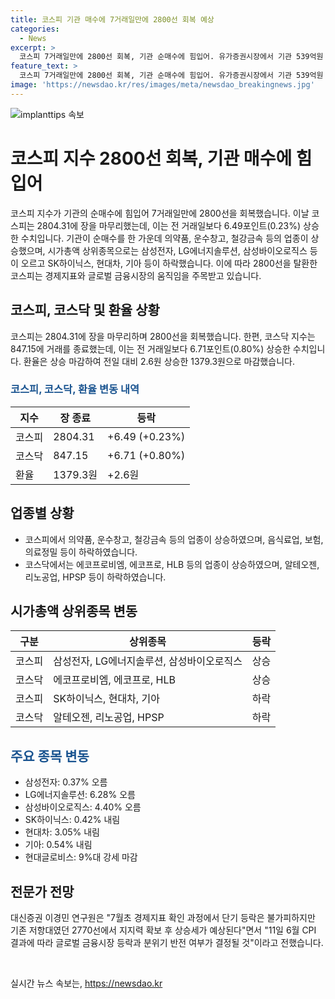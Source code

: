 ```yaml
---
title: 코스피 기관 매수에 7거래일만에 2800선 회복 예상
categories:
  - News
excerpt: >
  코스피 7거래일만에 2800선 회복, 기관 순매수에 힘입어. 유가증권시장에서 기관 539억원 순매수, 개인/외국인은 각각 순매도. 업종별로는 의약품/운수창고/철강금속이 상승, 음식료업/보험/의료정밀이 하락. 삼성전자/LG에너지솔루션/삼성바이오로직스 상승, SK하이닉스/현대차/기아 하락. 현대글로비스는 주주친화 정책 발표에 힘입어 9%대 강세. 코스피 지수는 0.23% 상승한 2804.31에 마감. 코스닥은 0.80% 상승한 847.15에 거래 마감. 환율은 2.6원 상승한 1379.3원으로 마감. 예상상 승세가 이어질 것으로 전망됨.
feature_text: >
  코스피 7거래일만에 2800선 회복, 기관 순매수에 힘입어. 유가증권시장에서 기관 539억원 순매수, 개인/외국인은 각각 순매도. 업종별로는 의약품/운수창고/철강금속이 상승, 음식료업/보험/의료정밀이 하락. 삼성전자/LG에너지솔루션/삼성바이오로직스 상승, SK하이닉스/현대차/기아 하락. 현대글로비스는 주주친화 정책 발표에 힘입어 9%대 강세. 코스피 지수는 0.23% 상승한 2804.31에 마감. 코스닥은 0.80% 상승한 847.15에 거래 마감. 환율은 2.6원 상승한 1379.3원으로 마감. 예상상 승세가 이어질 것으로 전망됨.
image: 'https://newsdao.kr/res/images/meta/newsdao_breakingnews.jpg'
---
```


<p><img src="https://newsdao.kr/res/images/meta/newsdao_breakingnews.jpg" alt="implanttips 속보" /></p>

<h1>코스피 지수 2800선 회복, 기관 매수에 힘입어</h1>

<p data-ke-size="size16">코스피 지수가 기관의 순매수에 힘입어 7거래일만에 2800선을 회복했습니다. 이날 코스피는 2804.31에 장을 마무리했는데, 이는 전 거래일보다 6.49포인트(0.23%) 상승한 수치입니다. 기관이 순매수를 한 가운데 의약품, 운수창고, 철강금속 등의 업종이 상승했으며, 시가총액 상위종목으로는 삼성전자, LG에너지솔루션, 삼성바이오로직스 등이 오르고 SK하이닉스, 현대차, 기아 등이 하락했습니다. 이에 따라 2800선을 탈환한 코스피는 경제지표와 글로벌 금융시장의 움직임을 주목받고 있습니다.</p>

<h2 data-ke-size="size26">코스피, 코스닥 및 환율 상황</h2>

<p data-ke-size="size16">코스피는 2804.31에 장을 마무리하며 2800선을 회복했습니다. 한편, 코스닥 지수는 847.15에 거래를 종료했는데, 이는 전 거래일보다 6.71포인트(0.80%) 상승한 수치입니다. 환율은 상승 마감하여 전일 대비 2.6원 상승한 1379.3원으로 마감했습니다.</p>

<h3 data-ke-size="size24"><span style="color: #1a5490;">코스피, 코스닥, 환율 변동 내역</span></h3>

<table>
    <thead>
        <tr>
            <th>지수</th>
            <th>장 종료</th>
            <th>등락</th>
        </tr>
    </thead>
    <tbody>
        <tr>
            <td>코스피</td>
            <td>2804.31</td>
            <td>+6.49 (+0.23%)</td>
        </tr>
        <tr>
            <td>코스닥</td>
            <td>847.15</td>
            <td>+6.71 (+0.80%)</td>
        </tr>
        <tr>
            <td>환율</td>
            <td>1379.3원</td>
            <td>+2.6원</td>
        </tr>
    </tbody>
</table>

<h2 data-ke-size="size26">업종별 상황</h2>

<ul>
    <li>코스피에서 의약품, 운수창고, 철강금속 등의 업종이 상승하였으며, 음식료업, 보험, 의료정밀 등이 하락하였습니다.</li>
    <li>코스닥에서는 에코프로비엠, 에코프로, HLB 등의 업종이 상승하였으며, 알테오젠, 리노공업, HPSP 등이 하락하였습니다.</li>
</ul>

<h2 data-ke-size="size26">시가총액 상위종목 변동</h2>

<table>
    <thead>
        <tr>
            <th>구분</th>
            <th>상위종목</th>
            <th>등락</th>
        </tr>
    </thead>
    <tbody>
        <tr>
            <td>코스피</td>
            <td>삼성전자, LG에너지솔루션, 삼성바이오로직스</td>
            <td>상승</td>
        </tr>
        <tr>
            <td>코스닥</td>
            <td>에코프로비엠, 에코프로, HLB</td>
            <td>상승</td>
        </tr>
        <tr>
            <td>코스피</td>
            <td>SK하이닉스, 현대차, 기아</td>
            <td>하락</td>
        </tr>
        <tr>
            <td>코스닥</td>
            <td>알테오젠, 리노공업, HPSP</td>
            <td>하락</td>
        </tr>
    </tbody>
</table>

<h2 data-ke-size="size26"><span style="color: #1a5490;">주요 종목 변동</span></h2>

<ul>
    <li>삼성전자: 0.37% 오름</li>
    <li>LG에너지솔루션: 6.28% 오름</li>
    <li>삼성바이오로직스: 4.40% 오름</li>
    <li>SK하이닉스: 0.42% 내림</li>
    <li>현대차: 3.05% 내림</li>
    <li>기아: 0.54% 내림</li>
    <li>현대글로비스: 9%대 강세 마감</li>
</ul>

<h2 data-ke-size="size26">전문가 전망</h2>

<p data-ke-size="size16">대신증권 이경민 연구원은 "7월초 경제지표 확인 과정에서 단기 등락은 불가피하지만 기존 저항대였던 2770선에서 지지력 확보 후 상승세가 예상된다"면서 "11일 6월 CPI 결과에 따라 글로벌 금융시장 등락과 분위기 반전 여부가 결정될 것"이라고 전했습니다.</p>

<p data-ke-size="size16">&nbsp;</p>
실시간 뉴스 속보는, <a href="https://newsdao.kr" rel="dofollow">https://newsdao.kr</a>


